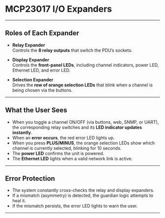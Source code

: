 # MCP23017 I/O Expanders 

---

## Roles of Each Expander

- **Relay Expander**  
  Controls the **8 relay outputs** that switch the PDU’s sockets.  

- **Display Expander**  
  Controls the **front-panel LEDs**, including channel indicators, power LED, Ethernet LED, and error LED.  

- **Selection Expander**  
  Drives the **row of orange selection LEDs** that blink when a channel is being chosen via the buttons.  

---

## What the User Sees

- When you toggle a channel ON/OFF (via buttons, web, SNMP, or UART), the corresponding relay switches and its **LED indicator updates instantly**.  
- When an **error occurs**, the red error LED lights up.  
- When you press **PLUS/MINUS**, the orange selection LEDs show which channel is currently selected, blinking for 10 seconds.  
- The **power LED** confirms the unit is powered.  
- The **Ethernet LED** lights when a valid network link is active.  

---

## Error Protection

- The system constantly cross-checks the relay and display expanders.  
- If a mismatch (asymmetry) is detected, the guardian logic attempts to heal it.  
- If the mismatch persists, the error LED lights to warn the user.  

---

